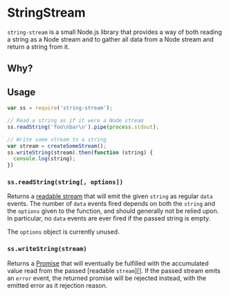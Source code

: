 StringStream
============

`string-stream` is a small Node.js library that provides a way of both reading a string as a Node
stream and to gather all data from a Node stream and return a string from it.

Why?
----


Usage
-----

```javascript
var ss = require('string-stream');

// Read a string as if it were a Node stream
ss.readString('foo\nbar\n').pipe(process.stdout);

// Write some stream to a string
var stream = createSomeStream();
ss.writeString(stream).then(function (string) {
  console.log(string);
})
```

### `ss.readString(string[, options])`

Returns a [readable stream][] that will emit the given `string` as regular `data` events.
The number of `data` events fired depends on both the `string` and the `options` given to the
function, and should generally not be relied upon.  In particular, no `data` events are ever fired
if the passed string is empty.

The `options` object is currently unused.

### `ss.writeString(stream)`

Returns a [Promise][] that will eventually be fulfilled with the accumulated value read from the
passed [readable `stream`][].  If the passed stream emits an `error` event, the returned promise
will be rejected instead, with the emitted error as it rejection reason.

  [readable stream]: https://nodejs.org/api/stream.html#stream_class_stream_readable
  [promise]: https://www.promisejs.org/
